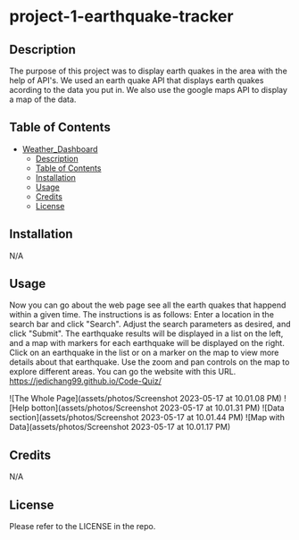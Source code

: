 # project-1-earthquake-tracker

## Description

The purpose of this project was to display earth quakes in the area with the help of API's. We used an earth quake API that displays earth quakes acording to the data you put in. We also use the google maps API to display a map of the data. 

## Table of Contents

- [Weather\_Dashboard](#weather_dashboard)
  - [Description](#description)
  - [Table of Contents](#table-of-contents)
  - [Installation](#installation)
  - [Usage](#usage)
  - [Credits](#credits)
  - [License](#license)

## Installation

N/A

## Usage

Now you can go about the web page see all the earth quakes that happend within a given time. The instructions is as follows: 
Enter a location in the search bar and click "Search".
Adjust the search parameters as desired, and click "Submit".
The earthquake results will be displayed in a list on the left, and a map with markers for each earthquake will be displayed on the right.
Click on an earthquake in the list or on a marker on the map to view more details about that earthquake.
Use the zoom and pan controls on the map to explore different areas. 
You can go the website with this URL. 
https://jedichang99.github.io/Code-Quiz/

![The Whole Page](assets/photos/Screenshot 2023-05-17 at 10.01.08 PM)
![Help botton](assets/photos/Screenshot 2023-05-17 at 10.01.31 PM)
![Data section](assets/photos/Screenshot 2023-05-17 at 10.01.44 PM)
![Map with Data](assets/photos/Screenshot 2023-05-17 at 10.01.17 PM)

## Credits

N/A

## License

Please refer to the LICENSE in the repo.
